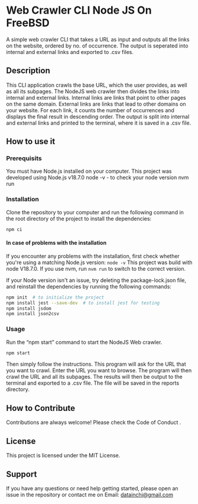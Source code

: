 # Web Crawler CLI Node JS On FreeBSD
A simple web crawler CLI that takes a URL as input and outputs all the links on the website, ordered by no. of occurrence. The output is seperated into internal and external links and exported to .csv files.

## Description
This CLI application crawls the base URL, which the user provides, as well as all its subpages. The NodeJS web crawler then divides the links into internal and external links. Internal links are links that point to other pages on the same domain. External links are links that lead to other domains on your website. For each link, it counts the number of occurrences and displays the final result in descending order. The output is split into internal and external links and printed to the terminal, where it is saved in a .csv file.

## How to use it

### Prerequisits
You must have Node.js installed on your computer. This project was developed using Node.js v18.7.0
node -v - to check your node version
nvm run  
### Installation
Clone the repository to your computer and run the following command in the root directory of the project to install the dependencies:
``` bash
npm ci
```
#### In case of problems with the installation
If you encounter any problems with the installation, first check whether you're using a matching Node.js version: `node -v`
This project was build with node V18.7.0. If you use nvm, run `nvm run` to switch to the correct version.

If your Node version isn't an issue, try deleting the package-lock.json file, and reinstall the dependencies by running the following commands:

``` bash
npm init  # to initialize the project
npm install jest --save-dev  # to install jest for testing
npm install jsdom
npm install json2csv
```
### Usage
Run the “npm start” command to start the NodeJS Web crawler.
``` bash
npm start 
```
Then simply follow the instructions.
This program will ask for the URL that you want to crawl. Enter the URL you want to browse. The program will then crawl the URL and all its subpages. The results will then be output to the terminal and exported to a .csv file. The file will be saved in the reports directory.

## How to Contribute
Contributions are always welcome! Please check the Code of Conduct .

## License
This project is licensed under the MIT License.

## Support
If you have any questions or need help getting started, please open an issue in the repository or contact me on Email: datainchi@gmail.com
